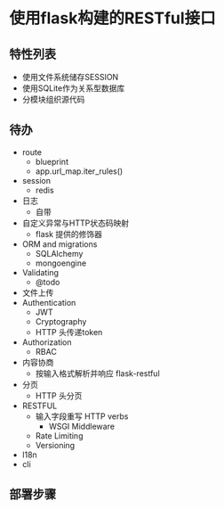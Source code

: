 # 使用flask构建的RESTful接口

## 特性列表

- 使用文件系统储存SESSION
- 使用SQLite作为关系型数据库
- 分模块组织源代码

## 待办

- route
    - blueprint
    - app.url_map.iter_rules()
- session
    - redis
- 日志
    - 自带
- 自定义异常与HTTP状态码映射
    - flask 提供的修饰器
- ORM and migrations
    - SQLAlchemy
    - mongoengine
- Validating
    - @todo
- 文件上传
- Authentication
    - JWT
    - Cryptography
    - HTTP 头传递token
- Authorization
    - RBAC
- 内容协商
    - 按输入格式解析并响应 flask-restful
- 分页
    - HTTP 头分页
- RESTFUL
    - 输入字段重写 HTTP verbs
        - WSGI Middleware
    - Rate Limiting
    - Versioning
- l18n
- cli

## 部署步骤